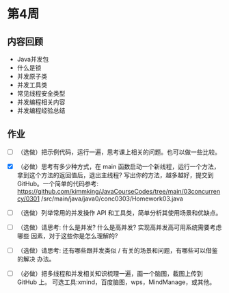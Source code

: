 # 第4周

## 内容回顾
- Java并发包
- 什么是锁
- 并发原子类
- 并发工具类
- 常见线程安全类型
- 并发编程相关内容
- 并发编程经验总结

## 作业
- [ ] （选做）把示例代码，运行一遍，思考课上相关的问题。也可以做一些比较。
- [x] （必做）思考有多少种方式，在 main 函数启动一个新线程，运行一个方法，拿到这个方法的返回值后，退出主线程? 写出你的方法，越多越好，提交到 GitHub。一个简单的代码参考:  https://github.com/kimmking/JavaCourseCodes/tree/main/03concurrency/0301 /src/main/java/java0/conc0303/Homework03.java
- [ ] （选做）列举常用的并发操作 API 和工具类，简单分析其使用场景和优缺点。
- [ ] （选做）请思考: 什么是并发? 什么是高并发? 实现高并发高可用系统需要考虑哪些 因素，对于这些你是怎么理解的?
- [ ] （选做）请思考: 还有哪些跟并发类似 / 有关的场景和问题，有哪些可以借鉴的解决 办法。
- [ ] （必做）把多线程和并发相关知识梳理一遍，画一个脑图，截图上传到 GitHub 上。 可选工具:xmind，百度脑图，wps，MindManage，或其他。

